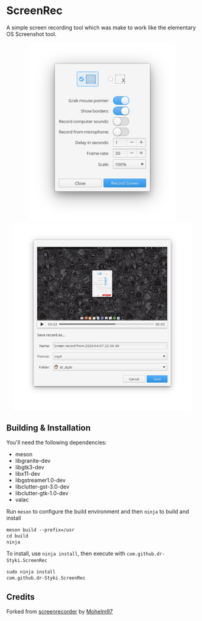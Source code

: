 # ScreenRec
A simple screen recording tool which was make to work like the elementary OS Screenshot tool.

<!-- <p align="left">
  <a href="https://appcenter.elementary.io/com.github.dr-Styki.ScreenRec"><img src="https://appcenter.elementary.io/badge.svg" alt="Get it on AppCenter" /></a>
</p> -->

<p align="center"><img src="data/screenshot_1.png" width="385"></br><img src="data/screenshot_2.png" width="470"></p>

## Building & Installation

You'll need the following dependencies:

* meson
* libgranite-dev
* libgtk3-dev
* libx11-dev
* libgstreamer1.0-dev
* libclutter-gst-3.0-dev
* libclutter-gtk-1.0-dev
* valac

Run `meson` to configure the build environment and then `ninja` to build and install

    meson build --prefix=/usr
    cd build
    ninja

To install, use `ninja install`, then execute with `com.github.dr-Styki.ScreenRec`

    sudo ninja install
    com.github.dr-Styki.ScreenRec

## Credits
Forked from [screenrecorder](https://github.com/Mohelm97/screenrecorder) by [Mohelm97](https://github.com/Mohelm97)